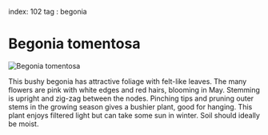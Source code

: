 index: 102
tag : begonia

# Begonia tomentosa


![Begonia tomentosa](images/begonia-tomentosa.jpg)

This bushy begonia has attractive foliage with felt-like leaves. The
many flowers are pink with white edges and red hairs, blooming in
May. Stemming is upright and zig-zag between the nodes. Pinching tips
and pruning outer stems in the growing season gives a bushier plant,
good for hanging. This plant enjoys filtered light but can take some
sun in winter. Soil should ideally be moist.
